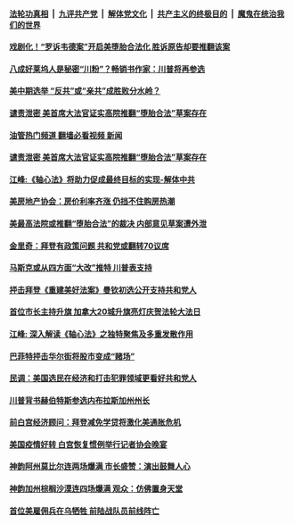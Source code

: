 ####  [法轮功真相](../../../../basic/blob/master/README.md?t=05041001) &nbsp;|&nbsp; [九评共产党](../../../../9ping.md/blob/master/README.md?t=05041001) &nbsp;|&nbsp; [解体党文化](../../../../jtdwh.md/blob/master/README.md?t=05041001)  &nbsp;|&nbsp; [共产主义的终极目的](../../../../gczydzjmd.md/blob/master/README.md?t=05041001) &nbsp;|&nbsp; [魔鬼在统治我们的世界](../../../../mgztzwmdsj.md/blob/master/README.md?t=05041001) 

#### [戏剧化！“罗诉韦德案”开启美堕胎合法化 胜诉原告却要推翻该案](../pages/soh6/617746.md?t=05041001) 
#### [八成好莱坞人是秘密“川粉”？畅销书作家：川普将再参选 ](../pages/soh6/617698.md?t=05041001) 
#### [美中期选举 “反共”或“亲共”成胜败分水岭？](../pages/soh6/617680.md?t=05041001) 
#### [谴责泄密 美首席大法官证实高院推翻“堕胎合法”草案存在](../pages/soh6/617665.md?t=05041001) 
#### [油管热门频道 翻墙必看视频 新闻](http://45.76.130.85:81/youtube.html?05041001)
#### [谴责泄密 美首席大法官证实高院推翻“堕胎合法”草案存在](../pages/soh6/617665.md?t=05041001) 
#### [江峰:《轴心法》将助力促成最终目标的实现-解体中共](../pages/soh6/617695.md?t=05041001) 
#### [美房地产协会：房价利率齐涨 仍挡不住购房热潮](../pages/soh6/617635.md?t=05041001) 
#### [美最高法院或推翻“堕胎合法”的裁决 内部意见草案遭外泄 ](../pages/soh6/617473.md?t=05041001) 
#### [金里奇：拜登有政策问题 共和党或翻转70议席](../pages/soh6/617377.md?t=05041001) 
#### [马斯克或从四方面“大改”推特 川普表支持](../pages/soh6/617368.md?t=05041001) 
#### [抨击拜登《重建美好法案》曼钦初选公开支持共和党人 ](../pages/soh6/617332.md?t=05041001) 
#### [首位市长主持升旗 加拿大20城升旗亮灯庆贺法轮大法日](../pages/soh6/617362.md?t=05041001) 
#### [江峰: 深入解读《轴心法》之独特聚焦及多重发散作用 ](../pages/soh6/617356.md?t=05041001) 
#### [巴菲特抨击华尔街将股市变成“赌场”](../pages/soh6/617326.md?t=05041001) 
#### [民调：美国选民在经济和打击犯罪领域更看好共和党人](../pages/soh6/617251.md?t=05041001) 
#### [川普背书赫伯特斯参选内布拉斯加州州长](../pages/soh6/617242.md?t=05041001) 
#### [前白宫经济顾问：拜登减免学贷将激化美通胀危机](../pages/soh6/617185.md?t=05041001) 
#### [美国疫情好转 白宫恢复惯例举行记者协会晚宴](../pages/soh6/617194.md?t=05041001) 
#### [神韵阿州莫比尔连两场爆满 市长盛赞：演出鼓舞人心](../pages/soh6/617206.md?t=05041001) 
#### [神韵加州棕榈沙漠连四场爆满 观众：仿佛置身天堂](../pages/soh6/617152.md?t=05041001) 
#### [首位美雇佣兵在乌牺牲 前陆战队员前线阵亡](../pages/soh6/616891.md?t=05041001) 
<img src='http://gfw-breaker.win/goodnews/indexes/soh6.md' width='0px' height='0px'/>
